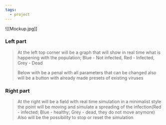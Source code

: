 ```yaml
---
tags:
  - project
---
```

![[Mockup.jpg]]
### Left part
>   At the left top corner will be a graph that will show in real time what is happening with the population; Blue - Not infected, Red - Infected, Grey - Dead 
>   
>    Below with be a penal with all parameters that can be changed   also will be a button with already made presets of existing viruses

### Right part
>   At the right will be a field with real time simulation in a minimalist style  the point will be moving and simulate a spreading of the infection(Red - infected; Blue - healthy; Grey - dead, they do not move anymore)
>   Also will be the possibility to stop or reset the simulation